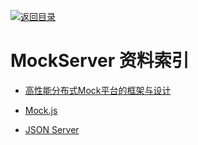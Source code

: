 [![返回目录](https://parg.co/UGo)](https://parg.co/b4z) 


 


 


 




# MockServer 资料索引



- [高性能分布式Mock平台的框架与设计](http://139.196.14.76/t/mock/285)

- [Mock.js](http://mockjs.com/)

- [JSON Server](https://github.com/typicode/json-server)


